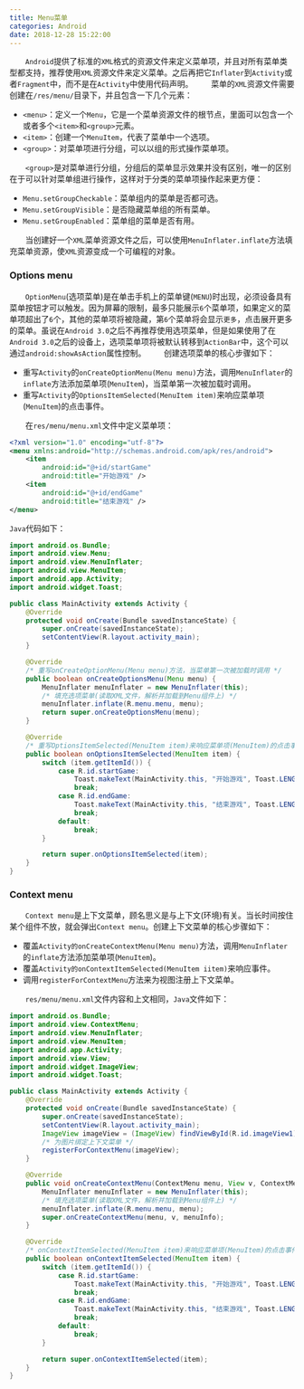 ```yaml
---
title: Menu菜单
categories: Android
date: 2018-12-28 15:22:00
---
```

&emsp;&emsp;`Android`提供了标准的`XML`格式的资源文件来定义菜单项，并且对所有菜单类型都支持，推荐使用`XML`资源文件来定义菜单。之后再把它`Inflater`到`Activity`或者`Fragment`中，而不是在`Activity`中使用代码声明。<!--more-->
&emsp;&emsp;菜单的`XML`资源文件需要创建在`/res/menu/`目录下，并且包含一下几个元素：

- `<menu>`：定义一个`Menu`，它是一个菜单资源文件的根节点，里面可以包含一个或者多个`<item>`和`<group>`元素。
- `<item>`：创建一个`MenuItem`，代表了菜单中一个选项。
- `<group>`：对菜单项进行分组，可以以组的形式操作菜单项。

&emsp;&emsp;`<group>`是对菜单进行分组，分组后的菜单显示效果并没有区别，唯一的区别在于可以针对菜单组进行操作，这样对于分类的菜单项操作起来更方便：

- `Menu.setGroupCheckable`：菜单组内的菜单是否都可选。
- `Menu.setGroupVisible`：是否隐藏菜单组的所有菜单。
- `Menu.setGroupEnabled`：菜单组的菜单是否有用。

&emsp;&emsp;当创建好一个`XML`菜单资源文件之后，可以使用`MenuInflater.inflate`方法填充菜单资源，使`XML`资源变成一个可编程的对象。

### Options menu

&emsp;&emsp;`OptionMenu`(选项菜单)是在单击手机上的菜单键(`MENU`)时出现，必须设备具有菜单按钮才可以触发。因为屏幕的限制，最多只能展示`6`个菜单项，如果定义的菜单项超出了`6`个，其他的菜单项将被隐藏，第`6`个菜单将会显示`更多`，点击展开更多的菜单。虽说在`Android 3.0`之后不再推荐使用选项菜单，但是如果使用了在`Android 3.0`之后的设备上，选项菜单项将被默认转移到`ActionBar`中，这个可以通过`android:showAsAction`属性控制。
&emsp;&emsp;创建选项菜单的核心步骤如下：

- 重写`Activity`的`onCreateOptionMenu(Menu menu)`方法，调用`MenuInflater`的`inflate`方法添加菜单项(`MenuItem`)，当菜单第一次被加载时调用。
- 重写`Activity`的`OptionsItemSelected(MenuItem item)`来响应菜单项(`MenuItem`)的点击事件。

&emsp;&emsp;在`res/menu/menu.xml`文件中定义菜单项：

``` xml
<?xml version="1.0" encoding="utf-8"?>
<menu xmlns:android="http://schemas.android.com/apk/res/android">
    <item
        android:id="@+id/startGame"
        android:title="开始游戏" />
    <item
        android:id="@+id/endGame"
        android:title="结束游戏" />
</menu>
```

`Java`代码如下：

``` java
import android.os.Bundle;
import android.view.Menu;
import android.view.MenuInflater;
import android.view.MenuItem;
import android.app.Activity;
import android.widget.Toast;

public class MainActivity extends Activity {
    @Override
    protected void onCreate(Bundle savedInstanceState) {
        super.onCreate(savedInstanceState);
        setContentView(R.layout.activity_main);
    }

    @Override
    /* 重写onCreateOptionMenu(Menu menu)方法，当菜单第一次被加载时调用 */
    public boolean onCreateOptionsMenu(Menu menu) {
        MenuInflater menuInflater = new MenuInflater(this);
        /* 填充选项菜单(读取XML文件，解析并加载到Menu组件上) */
        menuInflater.inflate(R.menu.menu, menu);
        return super.onCreateOptionsMenu(menu);
    }

    @Override
    /* 重写OptionsItemSelected(MenuItem item)来响应菜单项(MenuItem)的点击事件(根据id来区分是哪个item) */
    public boolean onOptionsItemSelected(MenuItem item) {
        switch (item.getItemId()) {
            case R.id.startGame:
                Toast.makeText(MainActivity.this, "开始游戏", Toast.LENGTH_SHORT).show();
                break;
            case R.id.endGame:
                Toast.makeText(MainActivity.this, "结束游戏", Toast.LENGTH_SHORT).show();
                break;
            default:
                break;
        }

        return super.onOptionsItemSelected(item);
    }
}
```

### Context menu

&emsp;&emsp;`Context menu`是上下文菜单，顾名思义是与上下文(环境)有关。当长时间按住某个组件不放，就会弹出`Context menu`。创建上下文菜单的核心步骤如下：

- 覆盖`Activity的onCreateContextMenu(Menu menu)`方法，调用`MenuInflater`的`inflate`方法添加菜单项(`MenuItem`)。
- 覆盖`Activity的onContextItemSelected(MenuItem iitem)`来响应事件。
- 调用`registerForContextMenu`方法来为视图注册上下文菜单。

&emsp;&emsp;`res/menu/menu.xml`文件内容和上文相同，`Java`文件如下：

``` java
import android.os.Bundle;
import android.view.ContextMenu;
import android.view.MenuInflater;
import android.view.MenuItem;
import android.app.Activity;
import android.view.View;
import android.widget.ImageView;
import android.widget.Toast;

public class MainActivity extends Activity {
    @Override
    protected void onCreate(Bundle savedInstanceState) {
        super.onCreate(savedInstanceState);
        setContentView(R.layout.activity_main);
        ImageView imageView = (ImageView) findViewById(R.id.imageView1);
        /* 为图片绑定上下文菜单 */
        registerForContextMenu(imageView);
    }

    @Override
    public void onCreateContextMenu(ContextMenu menu, View v, ContextMenu.ContextMenuInfo menuInfo) {
        MenuInflater menuInflater = new MenuInflater(this);
        /* 填充选项菜单(读取XML文件，解析并加载到Menu组件上) */
        menuInflater.inflate(R.menu.menu, menu);
        super.onCreateContextMenu(menu, v, menuInfo);
    }

    @Override
    /* onContextItemSelected(MenuItem item)来响应菜单项(MenuItem)的点击事件(根据id来区分是哪个item) */
    public boolean onContextItemSelected(MenuItem item) {
        switch (item.getItemId()) {
            case R.id.startGame:
                Toast.makeText(MainActivity.this, "开始游戏", Toast.LENGTH_SHORT).show();
                break;
            case R.id.endGame:
                Toast.makeText(MainActivity.this, "结束游戏", Toast.LENGTH_SHORT).show();
                break;
            default:
                break;
        }

        return super.onContextItemSelected(item);
    }
}
```